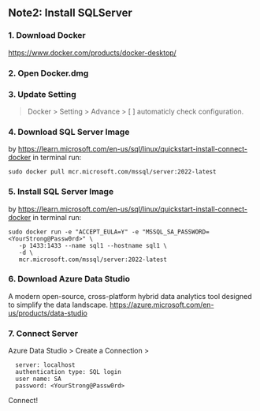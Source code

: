 ## Note2: Install SQLServer 

### 1. Download Docker
https://www.docker.com/products/docker-desktop/

### 2. Open Docker.dmg

### 3. Update Setting
> Docker > Setting > Advance > [ ] automaticly check configuration.

### 4. Download SQL Server Image
by https://learn.microsoft.com/en-us/sql/linux/quickstart-install-connect-docker in terminal run:
```
sudo docker pull mcr.microsoft.com/mssql/server:2022-latest
```
### 5. Install SQL Server Image
by https://learn.microsoft.com/en-us/sql/linux/quickstart-install-connect-docker in terminal run:
```
sudo docker run -e "ACCEPT_EULA=Y" -e "MSSQL_SA_PASSWORD=<YourStrong@Passw0rd>" \
   -p 1433:1433 --name sql1 --hostname sql1 \
   -d \
   mcr.microsoft.com/mssql/server:2022-latest
```
### 6. Download Azure Data Studio
A modern open-source, cross-platform hybrid data analytics tool designed to simplify the data landscape.
https://azure.microsoft.com/en-us/products/data-studio

### 7. Connect Server
Azure Data Studio > Create a Connection >
```
  server: localhost
  authentication type: SQL login
  user name: SA
  password: <YourStrong@Passw0rd>
```
Connect!
